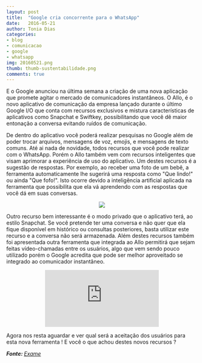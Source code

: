 ```yaml
---
layout: post
title:  "Google cria concorrente para o WhatsApp"
date:   2016-05-21
author: Tonia Dias
categories: 
- blog
- comunicacao
- google
- whatsapp
img: 20160521.png
thumb: thumb-sustentabilidade.png
comments: true
---
```


E o Google anunciou na última semana a criação de uma nova aplicação que promete agitar o mercado de comunicadores instantâneos. O Allo, é o novo aplicativo de comunicação da empresa lançado durante o último Google I/O que conta com recursos exclusivos e mistura características de aplicativos como Snapchat e Swiftkey, possibilitando que você dê maior entonação a conversa evitando ruídos de comunicação.<!--more-->

De dentro do aplicativo você poderá realizar pesquisas no Google além de poder trocar arquivos, mensagens de voz, emojis, e mensagens de texto comuns. Até ai nada de novidade, todos recursos que você pode realizar com o WhatsApp. Porém o Allo também vem com recursos inteligentes que visam aprimorar a experiência de uso do aplicativo. Um destes recursos é a sugestão de respostas. Por exemplo, ao receber uma foto de um bebê, a ferramenta automaticamente lhe sugerirá uma resposta como "Que lindo!" ou ainda "Que fofo!". Isto ocorre devido a inteligência artificial aplicada na ferramenta que possibilita que ela vá aprendendo com as respostas que você dá em suas conversas.

<p align="center">
  <img src="http://exame.abril.com.br/assets/images/2016/5/605612/size_810_16_9_app-google-allo.jpg" />
</p>

Outro recurso bem interessante é o modo privado que o aplicativo terá, ao estilo Snapchat. Se você pretende ter uma conversa e não quer que ela fique disponível em histórico ou consultas posteriores, basta utilizar este recurso e a conversa não será armazenada. Além destes recursos também foi apresentada outra ferramenta que integrada ao Allo permitirá que sejam feitas vídeo-chamadas entre os usuários, algo que vem sendo pouco utilizado porém o Google acredita que pode ser melhor aproveitado se integrado ao comunicador instantâneo.

<p align="center">
    <iframe class="videoFrame" src="https://www.youtube.com/watch?v=CIeMysX76pM" frameborder="0" allowfullscreen></iframe> 
</p>

Agora nos resta aguardar e ver qual será a aceitação dos usuários para esta nova ferramenta ! E você o que achou destes novos recursos ?

<i><b>Fonte: </b><a href="http://exame.abril.com.br/tecnologia/noticias/google-cria-concorrente-do-whatsapp-com-recursos-exclusivos">Exame</a></i>